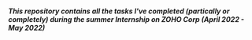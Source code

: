 ##### This repository contains all the tasks I've completed (partically or completely) during the summer Internship on ZOHO Corp (April 2022 - May 2022)
